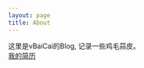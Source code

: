 ```yaml
---
layout: page
title: About
---
```


<p class="message">
   这里是vBaiCai的Blog, 记录一些鸡毛蒜皮。
   <br>
   <a href="https://github.com/Zhuroubaicai/resume/blob/master/resume-zh.pdf">我的简历</a>
</p>

